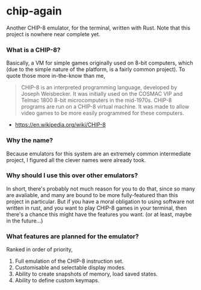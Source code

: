 # chip-again

Another CHIP-8 emulator, for the terminal, written with Rust. Note that this project is nowhere near complete yet.

### What is a CHIP-8?

Basically, a VM for simple games originally used on 8-bit computers, which (due to the simple nature of the platform, is a fairly common project). To quote those more in-the-know than me,

> CHIP-8 is an interpreted programming language, developed by Joseph Weisbecker. It was initially used on the COSMAC VIP and Telmac 1800 8-bit microcomputers in the mid-1970s. CHIP-8 programs are run on a CHIP-8 virtual machine. It was made to allow video games to be more easily programmed for these computers.

- https://en.wikipedia.org/wiki/CHIP-8

### Why the name?

Because emulators for this system are an extremely common intermediate project, I figured all the clever names were already took.

### Why should I use this over other emulators?

In short, there's probably not much reason for you to do that, since so many are avaliable, and many are bound to be more fully-featured than this project in particular. But if you have a moral obligation to using software not written in rust, and you want to play CHIP-8 games in your terminal, then there's a chance this might have the features you want. (or at least, maybe in the future...)

### What features are planned for the emulator? 

Ranked in order of priority,

1. Full emulation of the CHIP-8 instruction set.
2. Customisable and selectable display modes.
3. Ability to create snapshots of memory, load saved states.
4. Ability to define custom keymaps.

